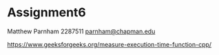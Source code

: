 # Assignment6
Matthew Parnham
2287511
parnham@chapman.edu

https://www.geeksforgeeks.org/measure-execution-time-function-cpp/
